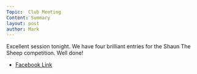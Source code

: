 ```yaml
---
Topic:  Club Meeting
Content: Summary
layout: post
author: Mark
---
```

Excellent session tonight. We have four brilliant entries for the Shaun The Sheep competition. Well done!



* [Facebook Link](https://www.facebook.com/1481985248595237/posts/2326165947510492/)


